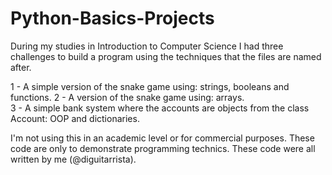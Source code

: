 # Python-Basics-Projects

During my studies in Introduction to Computer Science 
I had three challenges to build a program using the 
techniques that the files are named after.

1 - A simple version of the snake game using: strings, booleans and functions.
2 - A version of the snake game using: arrays.  
3 - A simple bank system where the accounts are objects from the class Account: OOP and dictionaries.

I'm not using this in an academic level or for commercial purposes. 
These code are only to demonstrate programming technics.
These code were all written by me (@diguitarrista).
